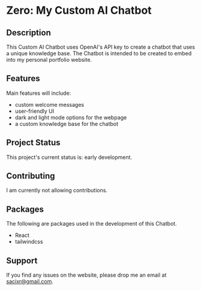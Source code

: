 # Zero: My Custom AI Chatbot

## Description
This Custom AI Chatbot uses OpenAI's API key to create a chatbot that uses a unique knowledge base. The Chatbot is intended to be created to embed into my personal portfolio website.

## Features
Main features will include:
- custom welcome messages
- user-friendly UI
- dark and light mode options for the webpage
- a custom knowledge base for the chatbot

## Project Status
This project's current status is: early development.

## Contributing
I am currently not allowing contributions.

## Packages
The following are packages used in the development of this Chatbot.
- React
- tailwindcss

## Support
If you find any issues on the website, please drop me an email at sacixr@gmail.com.